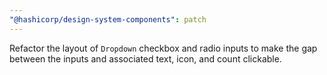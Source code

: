 ```yaml
---
"@hashicorp/design-system-components": patch
---
```


Refactor the layout of `Dropdown` checkbox and radio inputs to make the gap between the inputs and associated text, icon, and count clickable.
